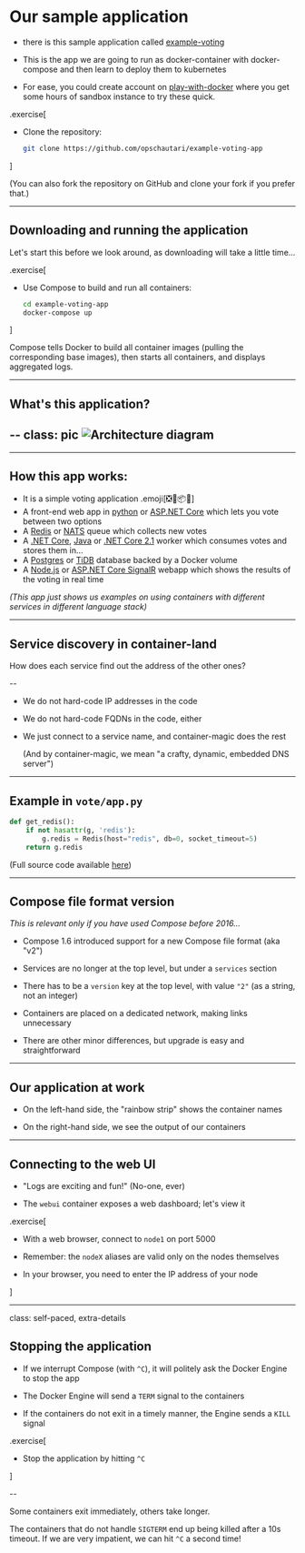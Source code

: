 # Our sample application

- there is this sample application called [example-voting](https://github.com/dockersamples/example-voting-app/blob/master/architecture.png) 

- This is the app we are going to run as docker-container with docker-compose and then learn to deploy them to kubernetes 

- For ease, you could create account on [play-with-docker](https://labs.play-with-docker.com/) where you get some hours of sandbox instance to try these quick.

.exercise[

- Clone the repository:
  ```bash
  git clone https://github.com/opschautari/example-voting-app
  ```

]

(You can also fork the repository on GitHub and clone your fork if you prefer that.)

---

## Downloading and running the application

Let's start this before we look around, as downloading will take a little time...

.exercise[

- Use Compose to build and run all containers:
  ```bash
  cd example-voting-app
  docker-compose up
  ```
]

Compose tells Docker to build all container images (pulling
the corresponding base images), then starts all containers,
and displays aggregated logs.

---

## What's this application?

--
class: pic
![Architecture diagram](https://raw.githubusercontent.com/dockersamples/example-voting-app/master/architecture.png)
--
---
## How this app works:

  - It is a simple voting application .emoji[❎🐳📦🚢]
  - A front-end web app in [python](https://github.com/dockersamples/example-voting-app/tree/master/vote) or [ASP.NET Core](https://github.com/dockersamples/example-voting-app/tree/master/vote/dotnet) which lets you vote between two options
  - A [Redis](https://hub.docker.com/_/redis/) or [NATS](https://hub.docker.com/_/nats/) queue which collects new votes
  - A [.NET Core](https://github.com/dockersamples/example-voting-app/tree/master/worker/src/Worker), [Java](https://github.com/dockersamples/example-voting-app/tree/master/worker/src/main) or [.NET Core 2.1](https://github.com/dockersamples/example-voting-app/tree/master/worker/dotnet) worker which consumes votes and stores them in…
  - A [Postgres](https://hub.docker.com/_/postgres/) or [TiDB](https://hub.docker.com/r/dockersamples/tidb/tags/) database backed by a Docker volume
  - A [Node.js](https://github.com/dockersamples/example-voting-app/tree/master/result) or [ASP.NET Core SignalR](https://github.com/dockersamples/example-voting-app/tree/master/result/dotnet) webapp which shows the results of the voting in real time

*(This app just shows us examples on using containers with different services in different language stack)*

---

## Service discovery in container-land

How does each service find out the address of the other ones?

--

- We do not hard-code IP addresses in the code

- We do not hard-code FQDNs in the code, either

- We just connect to a service name, and container-magic does the rest

  (And by container-magic, we mean "a crafty, dynamic, embedded DNS server")

---

## Example in `vote/app.py`

```python
def get_redis():
    if not hasattr(g, 'redis'):
        g.redis = Redis(host="redis", db=0, socket_timeout=5)
    return g.redis
```

(Full source code available [here](
https://github.com/dockersamples/example-voting-app/blob/7bbb599a4b35c91cb92ea53aa5488da4c40fe8cc/vote/app.py#L14-L17
))

---
## Compose file format version

*This is relevant only if you have used Compose before 2016...*

- Compose 1.6 introduced support for a new Compose file format (aka "v2")

- Services are no longer at the top level, but under a `services` section

- There has to be a `version` key at the top level, with value `"2"` (as a string, not an integer)

- Containers are placed on a dedicated network, making links unnecessary

- There are other minor differences, but upgrade is easy and straightforward

---

## Our application at work

- On the left-hand side, the "rainbow strip" shows the container names

- On the right-hand side, we see the output of our containers

---

## Connecting to the web UI

- "Logs are exciting and fun!" (No-one, ever)

- The `webui` container exposes a web dashboard; let's view it

.exercise[

- With a web browser, connect to `node1` on port 5000

- Remember: the `nodeX` aliases are valid only on the nodes themselves

- In your browser, you need to enter the IP address of your node

<!-- ```open http://node1:8000``` -->

]

---

class: self-paced, extra-details

## Stopping the application

- If we interrupt Compose (with `^C`), it will politely ask the Docker Engine to stop the app

- The Docker Engine will send a `TERM` signal to the containers

- If the containers do not exit in a timely manner, the Engine sends a `KILL` signal

.exercise[

- Stop the application by hitting `^C`

<!--
```key ^C```
-->

]

--

Some containers exit immediately, others take longer.

The containers that do not handle `SIGTERM` end up being killed after a 10s timeout. If we are very impatient, we can hit `^C` a second time!
